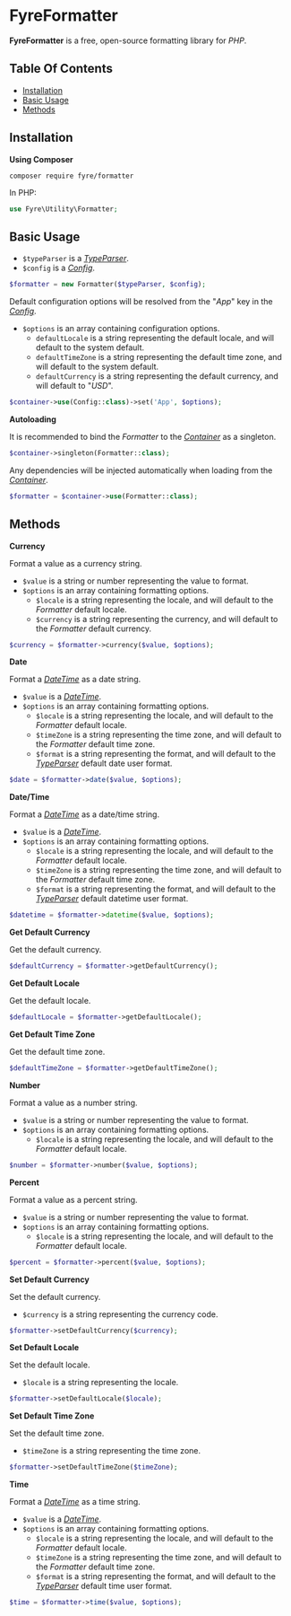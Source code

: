 # FyreFormatter

**FyreFormatter** is a free, open-source formatting library for *PHP*.


## Table Of Contents
- [Installation](#installation)
- [Basic Usage](#basic-usage)
- [Methods](#methods)



## Installation

**Using Composer**

```
composer require fyre/formatter
```

In PHP:

```php
use Fyre\Utility\Formatter;
```


## Basic Usage

- `$typeParser` is a [*TypeParser*](https://github.com/elusivecodes/FyreTypeParser).
- `$config` is a [*Config*](https://github.com/elusivecodes/FyreConfig).

```php
$formatter = new Formatter($typeParser, $config);
```

Default configuration options will be resolved from the "*App*" key in the [*Config*](https://github.com/elusivecodes/FyreConfig).

- `$options` is an array containing configuration options.
    - `defaultLocale` is a string representing the default locale, and will default to the system default.
    - `defaultTimeZone` is a string representing the default time zone, and will default to the system default.
    - `defaultCurrency` is a string representing the default currency, and will default to "*USD*".

```php
$container->use(Config::class)->set('App', $options);
```

**Autoloading**

It is recommended to bind the *Formatter* to the [*Container*](https://github.com/elusivecodes/FyreContainer) as a singleton.

```php
$container->singleton(Formatter::class);
```

Any dependencies will be injected automatically when loading from the [*Container*](https://github.com/elusivecodes/FyreContainer).

```php
$formatter = $container->use(Formatter::class);
```


## Methods

**Currency**

Format a value as a currency string.

- `$value` is a string or number representing the value to format.
- `$options` is an array containing formatting options.
    - `$locale` is a string representing the locale, and will default to the *Formatter* default locale.
    - `$currency` is a string representing the currency, and will default to the *Formatter* default currency.

```php
$currency = $formatter->currency($value, $options);
```

**Date**

Format a [*DateTime*](https://github.com/elusivecodes/FyreDateTime) as a date string.

- `$value` is a [*DateTime*](https://github.com/elusivecodes/FyreDateTime).
- `$options` is an array containing formatting options.
    - `$locale` is a string representing the locale, and will default to the *Formatter* default locale.
    - `$timeZone` is a string representing the time zone, and will default to the *Formatter* default time zone.
    - `$format` is a string representing the format, and will default to the [*TypeParser*](https://github.com/elusivecodes/FyreTypeParser) default date user format.

```php
$date = $formatter->date($value, $options);
```

**Date/Time**

Format a [*DateTime*](https://github.com/elusivecodes/FyreDateTime) as a date/time string.

- `$value` is a [*DateTime*](https://github.com/elusivecodes/FyreDateTime).
- `$options` is an array containing formatting options.
    - `$locale` is a string representing the locale, and will default to the *Formatter* default locale.
    - `$timeZone` is a string representing the time zone, and will default to the *Formatter* default time zone.
    - `$format` is a string representing the format, and will default to the [*TypeParser*](https://github.com/elusivecodes/FyreTypeParser) default datetime user format.

```php
$datetime = $formatter->datetime($value, $options);
```

**Get Default Currency**

Get the default currency.

```php
$defaultCurrency = $formatter->getDefaultCurrency();
```

**Get Default Locale**

Get the default locale.

```php
$defaultLocale = $formatter->getDefaultLocale();
```

**Get Default Time Zone**

Get the default time zone.

```php
$defaultTimeZone = $formatter->getDefaultTimeZone();
```

**Number**

Format a value as a number string.

- `$value` is a string or number representing the value to format.
- `$options` is an array containing formatting options.
    - `$locale` is a string representing the locale, and will default to the *Formatter* default locale.

```php
$number = $formatter->number($value, $options);
```

**Percent**

Format a value as a percent string.

- `$value` is a string or number representing the value to format.
- `$options` is an array containing formatting options.
    - `$locale` is a string representing the locale, and will default to the *Formatter* default locale.

```php
$percent = $formatter->percent($value, $options);
```

**Set Default Currency**

Set the default currency.

- `$currency` is a string representing the currency code.

```php
$formatter->setDefaultCurrency($currency);
```

**Set Default Locale**

Set the default locale.

- `$locale` is a string representing the locale.

```php
$formatter->setDefaultLocale($locale);
```

**Set Default Time Zone**

Set the default time zone.

- `$timeZone` is a string representing the time zone.

```php
$formatter->setDefaultTimeZone($timeZone);
```

**Time**

Format a [*DateTime*](https://github.com/elusivecodes/FyreDateTime) as a time string.

- `$value` is a [*DateTime*](https://github.com/elusivecodes/FyreDateTime).
- `$options` is an array containing formatting options.
    - `$locale` is a string representing the locale, and will default to the *Formatter* default locale.
    - `$timeZone` is a string representing the time zone, and will default to the *Formatter* default time zone.
    - `$format` is a string representing the format, and will default to the [*TypeParser*](https://github.com/elusivecodes/FyreTypeParser) default time user format.

```php
$time = $formatter->time($value, $options);
```